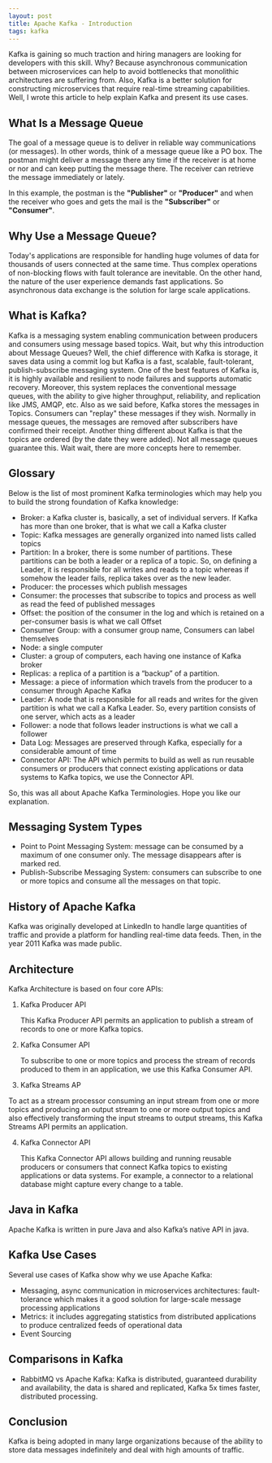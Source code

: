 ```yaml
---
layout: post
title: Apache Kafka - Introduction
tags: kafka
---
```


Kafka is gaining so much traction and hiring managers are looking for developers with this skill. Why? Because asynchronous communication between microservices can help to avoid bottlenecks that monolithic architectures are suffering from. Also, Kafka is a better solution for constructing microservices that require real-time streaming capabilities. Well, I wrote this article to help explain Kafka and present its use cases.

## What Is a Message Queue

The goal of a message queue is to deliver in reliable way communications (or messages). In other words, think of a message queue like a PO box. The postman might deliver a message there any time if the receiver is at home or nor and can keep putting the message there. The receiver can retrieve the message immediately or lately.

In this example, the postman is the **"Publisher"** or **"Producer"** and when the receiver who goes and gets the mail is the **"Subscriber"** or **"Consumer"**.

## Why Use a Message Queue?

Today's applications are responsible for handling huge volumes of data for thousands of users connected at the same time. Thus complex operations of non-blocking flows with fault tolerance are inevitable. On the other hand, the nature of the user experience demands fast applications. So asynchronous data exchange is the solution for large scale applications.

## What is Kafka?

Kafka is a messaging system enabling communication between producers and consumers using message based topics. Wait, but why this introduction about Message Queues? Well, the chief difference with Kafka is storage, it saves data using a commit log but Kafka is a fast, scalable, fault-tolerant, publish-subscribe messaging system. One of the best features of Kafka is, it is highly available and resilient to node failures and supports automatic recovery. Moreover, this system replaces the conventional message queues, with the ability to give higher throughput, reliability, and replication like JMS, AMQP, etc. Also as we said before, Kafka stores the messages in Topics. Consumers can "replay" these messages if they wish. Normally in message queues, the messages are removed after subscribers have confirmed their receipt. Another thing different about Kafka is that the topics are ordered (by the date they were added). Not all message queues guarantee this. Wait wait, there are more concepts here to remember. 

## Glossary

Below is the list of most prominent Kafka terminologies which may help you to build the strong foundation of Kafka knowledge:

- Broker: a Kafka cluster is, basically, a set of individual servers. If Kafka has more than one broker, that is what we call a Kafka cluster
- Topic: Kafka messages are generally organized into named lists called topics
- Partition: In a broker, there is some number of partitions. These partitions can be both a leader or a replica of a topic. So, on defining a Leader, it is responsible for all writes and reads to a topic whereas if somehow the leader fails, replica takes over as the new leader.
- Producer: the processes which publish messages
- Consumer: the processes that subscribe to topics and process as well as read the feed of published messages
- Offset: the position of the consumer in the log and which is retained on a per-consumer basis is what we call Offset
- Consumer Group: with a consumer group name, Consumers can label themselves
- Node: a single computer
- Cluster: a group of computers, each having one instance of Kafka broker
- Replicas: a replica of a partition is a “backup” of a partition.
- Message: a piece of information which travels from the producer to a consumer through Apache Kafka
- Leader: A node that is responsible for all reads and writes for the given partition is what we call a Kafka Leader. So, every partition consists of one server, which acts as a leader
- Follower: a node that follows leader instructions is what we call a follower
- Data Log: Messages are preserved through Kafka, especially for a considerable amount of time
- Connector API: The API which permits to build as well as run reusable consumers or producers that connect existing applications or data systems to Kafka topics, we use the Connector API. 

So, this was all about Apache Kafka Terminologies. Hope you like our explanation.

## Messaging System Types

- Point to Point Messaging System: message can be consumed by a maximum of one consumer only. The message disappears after is marked red. 
- Publish-Subscribe Messaging System: consumers can subscribe to one or more topics and consume all the messages on that topic.

## History of Apache Kafka

Kafka was originally developed at LinkedIn to handle large quantities of traffic and provide a platform for handling real-time data feeds. Then, in the year 2011 Kafka was made public.

## Architecture

Kafka Architecture is based on four core APIs:

1. Kafka Producer API

   This Kafka Producer API permits an application to publish a stream of records to one or more Kafka topics.

2. Kafka Consumer API

   To subscribe to one or more topics and process the stream of records produced to them in an application, we use this Kafka Consumer API.

3. Kafka Streams AP

  To act as a stream processor consuming an input stream from one or more topics and producing an output stream to one or more output topics and also effectively transforming the input streams to output streams, this Kafka Streams API permits an application.

4. Kafka Connector API

   This Kafka Connector API allows building and running reusable producers or consumers that connect Kafka topics to existing applications or data systems. For example, a connector to a relational database might capture every change to a table.

## Java in Kafka

Apache Kafka is written in pure Java and also Kafka’s native API in java.

## Kafka Use Cases

Several use cases of Kafka show why we use Apache Kafka:

- Messaging, async communication in microservices architectures: fault-tolerance which makes it a good solution for large-scale message processing applications
- Metrics: it includes aggregating statistics from distributed applications to produce centralized feeds of operational data
- Event Sourcing

## Comparisons in Kafka

- RabbitMQ vs Apache Kafka: Kafka is distributed, guaranteed durability and availability, the data is shared and replicated, Kafka 5x times faster, distributed processing.

## Conclusion

Kafka is being adopted in many large organizations because of the ability to store data messages indefinitely and deal with high amounts of traffic.
